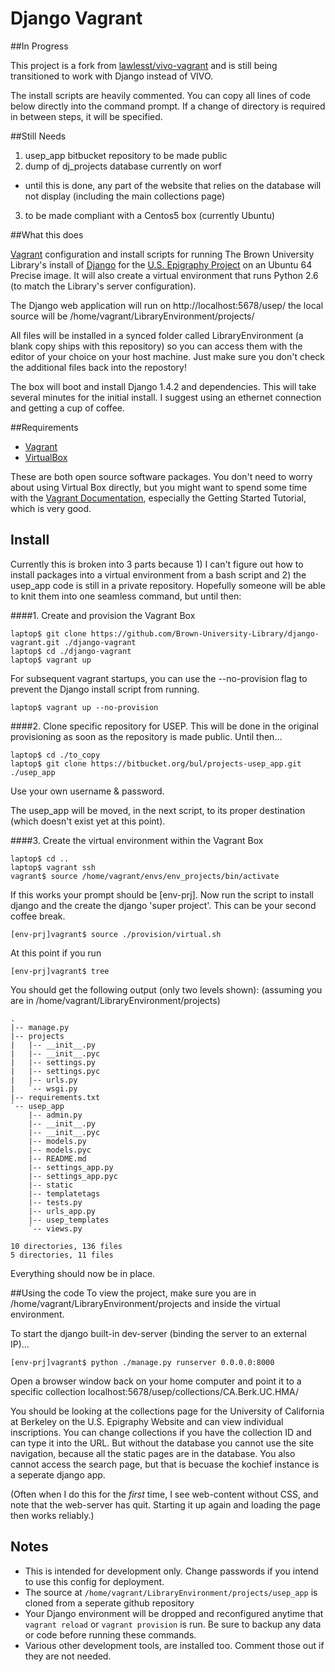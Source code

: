 # Django Vagrant

##In Progress

This project is a fork from [lawlesst/vivo-vagrant](https://github.com/lawlesst/vivo-vagrant) and is still being transitioned to work with Django instead of VIVO.

The install scripts are heavily commented.  You can copy all lines of code below directly into the command prompt.  If a change of directory is required in between steps, it will be specified.

##Still Needs
1. usep_app bitbucket repository to be made public
2. dump of dj_projects database currently on worf
  - until this is done, any part of the website that relies on the database will not display (including the main collections page)
3. to be made compliant with a Centos5 box (currently Ubuntu)

##What this does

[Vagrant](http://www.vagrantup.com/) configuration and install scripts for running The Brown University Library's install of [Django](http://djangoproject.org) for the [U.S. Epigraphy Project](http://library.brown.edu/projects/usep/collections/) on an Ubuntu 64 Precise image. It will also create a virtual environment that runs Python 2.6 (to match the Library's server configuration).

The Django web application will run on http://localhost:5678/usep/ the local source will be /home/vagrant/LibraryEnvironment/projects/

All files will be installed in a synced folder called LibraryEnvironment (a blank copy ships with this repository) so you can access them with the editor of your choice on your host machine.  Just make sure you don't check the additional files back into the repostory!

The box will boot and install Django 1.4.2 and dependencies.  This will take several minutes for the initial install.  I suggest using an ethernet connection and getting a cup of coffee.

##Requirements

- [Vagrant](http://www.vagrantup.com/)
- [VirtualBox](https://www.virtualbox.org/)

These are both open source software packages.  You don't need to worry about using Virtual Box directly, but you might want to spend some time with the [Vagrant Documentation](http://docs.vagrantup.com/v2/), especially the Getting Started Tutorial, which is very good.

## Install

Currently this is broken into 3 parts because 1) I can't figure out how to install packages into a virtual environment from a bash script and 2) the usep_app code is still in a private repository.  Hopefully someone will be able to knit them into one seamless command, but until then:

####1. Create and provision the Vagrant Box

    laptop$ git clone https://github.com/Brown-University-Library/django-vagrant.git ./django-vagrant
    laptop$ cd ./django-vagrant
    laptop$ vagrant up

For subsequent vagrant startups, you can use the --no-provision flag to prevent the Django install script from running.

    laptop$ vagrant up --no-provision

####2. Clone specific repository for USEP.
This will be done in the original provisioning as soon as the repository is made public.  Until then...

    laptop$ cd ./to_copy
    laptop$ git clone https://bitbucket.org/bul/projects-usep_app.git ./usep_app

Use your own username & password.

The usep_app will be moved, in the next script, to its proper destination (which doesn't exist yet at this point).

####3. Create the virtual environment within the Vagrant Box

    laptop$ cd ..
    laptop$ vagrant ssh
    vagrant$ source /home/vagrant/envs/env_projects/bin/activate

If this works your prompt should be [env-prj].  Now run the script to install django and the create the django 'super project'.  This can be your second coffee break.

    [env-prj]vagrant$ source ./provision/virtual.sh

At this point if you run

    [env-prj]vagrant$ tree

 You should get the following output (only two levels shown):
(assuming you are in /home/vagrant/LibraryEnvironment/projects)

    .
    |-- manage.py
    |-- projects
    |   |-- __init__.py
    |   |-- __init__.pyc
    |   |-- settings.py
    |   |-- settings.pyc
    |   |-- urls.py
    |   `-- wsgi.py
    |-- requirements.txt
    `-- usep_app
        |-- admin.py
        |-- __init__.py
        |-- __init__.pyc
        |-- models.py
        |-- models.pyc
        |-- README.md
        |-- settings_app.py
        |-- settings_app.pyc
        |-- static
        |-- templatetags
        |-- tests.py
        |-- urls_app.py
        |-- usep_templates
        `-- views.py

    10 directories, 136 files
    5 directories, 11 files

Everything should now be in place.

##Using the code
To view the project, make sure you are in /home/vagrant/LibraryEnvironment/projects and inside the virtual environment.

To start the django built-in dev-server (binding the server to an external IP)...

    [env-prj]vagrant$ python ./manage.py runserver 0.0.0.0:8000

Open a browser window back on your home computer and point it to a specific collection localhost:5678/usep/collections/CA.Berk.UC.HMA/

You should be looking at the collections page for the University of California at Berkeley on the U.S. Epigraphy Website and can view individual inscriptions.  You can change collections if you have the collection ID and can type it into the URL.  But without the database you cannot use the site navigation, because all the static pages are in the database.  You also cannot access the search page, but that is becuase the kochief instance is a seperate django app.

(Often when I do this for the _first_ time, I see web-content without CSS, and note that the web-server has quit. Starting it up again and loading the page then works reliably.)

## Notes
 * This is intended for development only.  Change passwords if you intend to use this config for deployment.
 * The source at `/home/vagrant/LibraryEnvironment/projects/usep_app` is cloned from a seperate github repository
 * Your Django environment will be dropped and reconfigured anytime that `vagrant reload` or `vagrant provision` is run.  Be sure to backup any data or code before running these commands.
 * Various other development tools, are installed too.  Comment those out if they are not needed.
